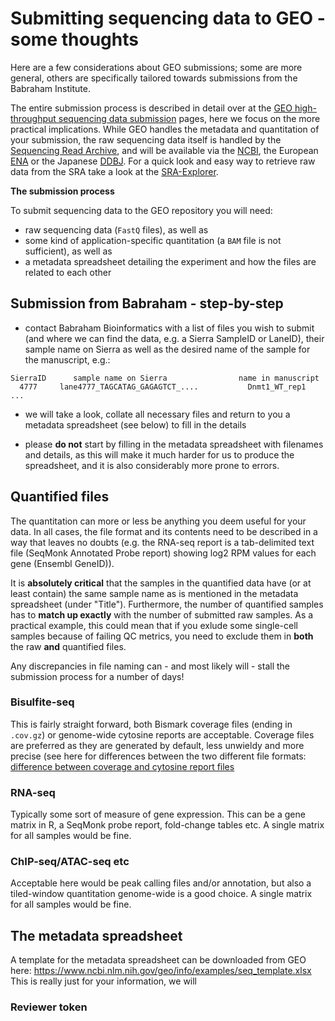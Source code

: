 # Submitting sequencing data to GEO - some thoughts

Here are a few considerations about GEO submissions; some are more general, others are specifically tailored towards submissions from the Babraham Institute.

The entire submission process is described in detail over at the [GEO high-throughput sequencing data submission](https://www.ncbi.nlm.nih.gov/geo/info/seq.html) pages, here we focus on the more practical implications. While GEO handles the metadata and quantitation of your submission, the raw sequencing data itself is handled by the [Sequencing Read Archive](https://www.ncbi.nlm.nih.gov/sra), and will be available via the [NCBI](https://trace.ncbi.nlm.nih.gov/Traces/sra/sra.cgi?), the European [ENA](https://www.ebi.ac.uk/ena/browser/home) or the Japanese [DDBJ](https://www.ddbj.nig.ac.jp/dra/index-e.html). For a quick look and easy way to retrieve raw data from the SRA take a look at the [SRA-Explorer](https://sra-explorer.info/).

**The submission process**

To submit sequencing data to the GEO repository you will need:
 - raw sequencing data (`FastQ` files), as well as 
 - some kind of application-specific quantitation (a `BAM` file is not sufficient), as well as
 - a metadata spreadsheet detailing the experiment and how the files are related to each other
 

## Submission from Babraham - step-by-step

- contact Babraham Bioinformatics with a list of files you wish to submit (and where we can find the data, e.g. a Sierra SampleID or LaneID), their sample name on Sierra as well as the desired name of the sample for the manuscript, e.g.:

```
SierraID      sample name on Sierra                name in manuscript
  4777     lane4777_TAGCATAG_GAGAGTCT_....           Dnmt1_WT_rep1
...
```

- we will take a look, collate all necessary files and return to you a metadata spreadsheet (see below) to fill in the details

- please **do not** start by filling in the metadata spreadsheet with filenames and details, as this will make it much harder for us to produce the spreadsheet, and it is also considerably more prone to errors.


## Quantified files

The quantitation can more or less be anything you deem useful for your data. In all cases, the file format and its contents need to be described in a way that leaves no doubts (e.g. the RNA-seq report is a tab-delimited text file (SeqMonk Annotated Probe report) showing log2 RPM values for each gene (Ensembl GeneID)).

It is **absolutely critical** that the samples in the quantified data have (or at least contain) the same sample name as is mentioned in the metadata spreadsheet (under "Title"). Furthermore, the number of quantified samples has to **match up exactly** with the number of submitted raw samples. As a practical example, this could mean that if you exlude some single-cell samples because of failing QC metrics, you need to exclude them in **both** the raw **and** quantified files.

Any discrepancies in file naming can - and most likely will - stall the submission process for a number of days!

### Bisulfite-seq 

This is fairly straight forward, both Bismark coverage files (ending in `.cov.gz`) or genome-wide cytosine reports are acceptable. Coverage files are preferred as they are generated by default, less unwieldy and more precise (see here for differences between the two different file formats: [difference between coverage and cytosine report files](https://github.com/FelixKrueger/Bismark/blob/master/Docs/FAQ.md#context-changediscrepancy-between-bismark-coverage-and-genome-wide-cytosine-reports)

### RNA-seq

Typically some sort of measure of gene expression. This can be a gene matrix in R, a SeqMonk probe report, fold-change tables etc. A single matrix for all samples would be fine.

### ChIP-seq/ATAC-seq etc

Acceptable here would be peak calling files and/or annotation, but also a tiled-window quantitation genome-wide is a good choice. A single matrix for all samples would be fine.

## The metadata spreadsheet

A template for the metadata spreadsheet can be downloaded from GEO here: https://www.ncbi.nlm.nih.gov/geo/info/examples/seq_template.xlsx
This is really just for your information, we will 




### Reviewer token



